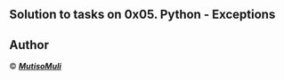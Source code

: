 ## Solution to tasks on 0x05. Python - Exceptions 


## Author
 © ___[MutisoMuli](https://github.com/MutisoMuli)___
